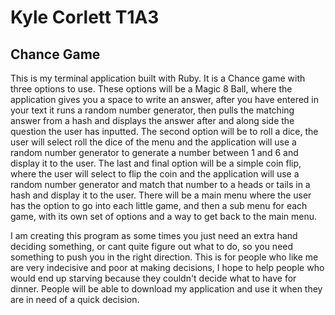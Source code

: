 # Kyle Corlett T1A3

## Chance Game

This is my terminal application built with Ruby. It is a Chance game with three options to use. These options will be a Magic 8 Ball, where the application gives you a space to write an answer, after you have entered in your text it runs a random number generator, then pulls the matching answer from a hash and displays the answer after and along side the question the user has inputted. The second option will be to roll a dice, the user will select roll the dice of the menu and the application will use a random number generator to generate a number between 1 and 6 and display it to the user. The last and final option will be a simple coin flip, where the user will select to flip the coin and the application will use a random number generator and match that number to a heads or tails in a hash and display it to the user. There will be a main menu where the user has the option to go into each little game, and then a sub menu for each game, with its own set of options and a way to get back to the main menu.

I am creating this program as some times you just need an extra hand deciding something, or cant quite figure out what to do, so you need something to push you in the right direction. This is for people who like me are very indecisive and poor at making decisions, I hope to help people who would end up starving because they couldn't decide what to have for dinner. People will be able to download my application and use it when they are in need of a quick decision.


